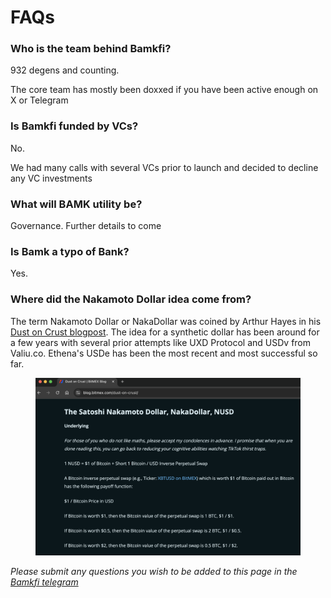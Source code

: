 # FAQs

### Who is the team behind Bamkfi?

932 degens and counting.

The core team has mostly been doxxed if you have been active enough on X or Telegram

### Is Bamkfi funded by VCs?

No.&#x20;

We had many calls with several VCs prior to launch and decided to decline any VC investments

### What will BAMK utility be?

Governance. Further details to come

### Is Bamk a typo of Bank?

Yes.

### Where did the Nakamoto Dollar idea come from?

The term Nakamoto Dollar or NakaDollar was coined by Arthur Hayes in his [Dust on Crust blogpost](https://blog.bitmex.com/dust-on-crust/). The idea for a synthetic dollar has been around for a few years with several prior attempts like UXD Protocol and USDv from Valiu.co. Ethena's USDe has been the most recent and most successful so far.

<figure><img src="../.gitbook/assets/Screenshot 2024-06-03 at 11.26.25.png" alt=""><figcaption></figcaption></figure>





_Please submit any questions you wish to be added to this page in the_ [_Bamkfi telegram_](https://t.me/bamkfi)









